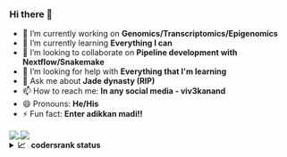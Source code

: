 ### Hi there 👋


- 🔭 I’m currently working on **Genomics/Transcriptomics/Epigenomics**
- 🌱 I’m currently learning **Everything I can**
- 👯 I’m looking to collaborate on **Pipeline development with Nextflow/Snakemake**
- 🤔 I’m looking for help with **Everything that I'm learning**
- 💬 Ask me about **Jade dynasty (RIP)**
- 📫 How to reach me: **In any social media - viv3kanand**
- 😄 Pronouns: **He/His**
- ⚡ Fun fact: **Enter adikkan madi!!**


<a href="https://github-readme-stats.vercel.app/api?username=viv3kanand&count_private=true&hide=prs&show_icons=true&theme=tokyonight">
  <img align="center" src="https://github-readme-stats.vercel.app/api?username=viv3kanand&count_private=true&hide=prs&show_icons=true&theme=tokyonight" />
</a>
<a href="https://github-readme-stats.vercel.app/api/top-langs/?username=viv3kanand&count_private=true&theme=tokyonight&hide=html,css,fortran,tex&langs_count=5&layout=compact">
  <img align="center" src="https://github-readme-stats.vercel.app/api/top-langs/?username=viv3kanand&count_private=true&theme=tokyonight&hide=html,css,fortran,tex&langs_count=5&layout=compact" />
</a>


<details>
  <summary><b>📈&nbsp;&nbsp;&nbsp;codersrank status</b></summary>
  <br/>
  <a href='https://profile.codersrank.io/user/viv3kanand/'>
  <img src='http://cr-skills-chart-widget.azurewebsites.net/api/api?username=viv3kanand&padding=30&skills=CSS,HTML,JSON,JavaScript,Jupyter Notebook,Perl,Python,R,SCSS,Shell'>
  </a>

</details>


<img alt='analytics' src='https://profile-counter.glitch.me/viv3kanand/count.svg' width='0px'>
